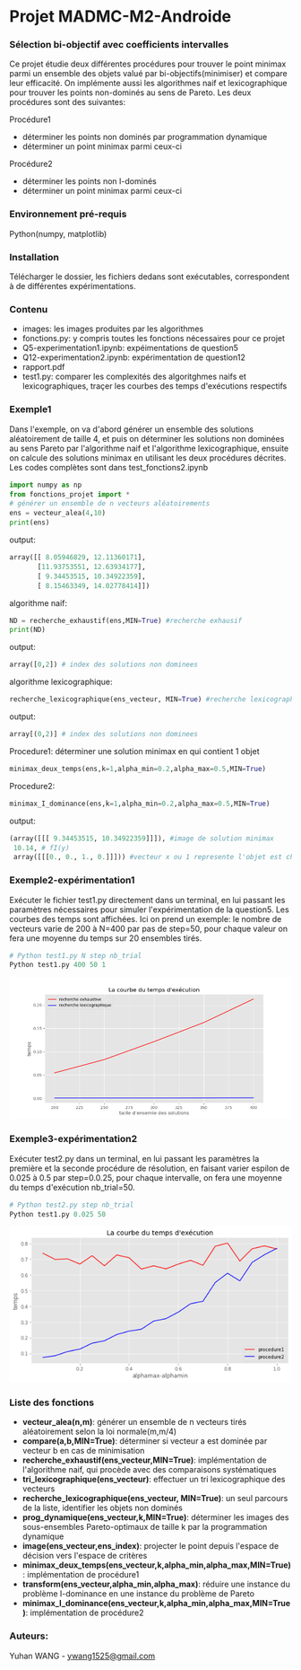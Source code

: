 # Projet MADMC-M2-Androide
### Sélection bi-objectif avec coefficients intervalles

Ce projet étudie deux différentes procédures pour trouver le point minimax parmi un ensemble des objets valué par bi-objectifs(minimiser) et compare leur efficacité. On implémente aussi les algorithmes naif et lexicographique pour trouver les points non-dominés au sens de Pareto. Les deux procédures sont des suivantes:  

Procédure1
- déterminer les points non dominés par programmation dynamique
- déterminer un point minimax parmi ceux-ci  

Procédure2
- déterminer les points non I-dominés
- déterminer un point minimax parmi ceux-ci

### Environnement pré-requis
Python(numpy, matplotlib)

### Installation
Télécharger le dossier, les fichiers dedans sont exécutables, correspondent à de différentes expérimentations.

### Contenu
- images: les images produites par les algorithmes
- fonctions.py: y compris toutes les fonctions nécessaires pour ce projet 
- Q5-experimentation1.ipynb: expéimentations de question5
- Q12-experimentation2.ipynb: expérimentation de question12
- rapport.pdf
- test1.py: comparer les complexités des algoritghmes naifs et lexicographiques, traçer les courbes des temps d'exécutions respectifs

### Exemple1
Dans l'exemple, on va d'abord générer un ensemble des solutions aléatoirement de taille 4, et puis on déterminer les solutions non dominées au sens Pareto par l'algorithme naif et l'algorithme lexicographique, ensuite on calcule des solutions minimax en utilisant les deux procédures décrites. Les codes complètes sont dans test_fonctions2.ipynb 
```Python
import numpy as np
from fonctions_projet import *
# générer un ensemble de n vecteurs aléatoirements
ens = vecteur_alea(4,10)
print(ens)
```
output:  
```Python
array([[ 8.05946829, 12.11360171], 
       [11.93753551, 12.63934177], 
       [ 9.34453515, 10.34922359], 
       [ 8.15463349, 14.02778414]])
```
algorithme naif:
```Python
ND = recherche_exhaustif(ens,MIN=True) #recherche exhausif
print(ND)
```
output:
```Python
array([0,2]) # index des solutions non dominees
```
algorithme lexicographique:
```Python
recherche_lexicographique(ens_vecteur, MIN=True) #recherche lexicographique

```
output:
```Python
array[(0,2)] # index des solutions non dominees
```
Procedure1: déterminer une solution minimax en qui contient 1 objet
```Python
minimax_deux_temps(ens,k=1,alpha_min=0.2,alpha_max=0.5,MIN=True)
```
Procedure2: 
```Python
minimax_I_dominance(ens,k=1,alpha_min=0.2,alpha_max=0.5,MIN=True)
```
output:
```Python
(array([[[ 9.34453515, 10.34922359]]]), #image de solution minimax
 10.14, # fI(y)
 array([[[0., 0., 1., 0.]]])) #vecteur x ou 1 represente l'objet est choisi,0 sinon
```
### Exemple2-expérimentation1
Exécuter le fichier test1.py directement dans un terminal, en lui passant les paramètres nécessaires pour simuler l'expérimentation de la question5. Les courbes des temps sont affichées. Ici on prend un exemple: le nombre de vecteurs varie de 200 à N=400 par pas de step=50, pour chaque valeur on fera une moyenne du temps sur 20 ensembles tirés.
```Python
# Python test1.py N step nb_trial
Python test1.py 400 50 1
```
![Les courbes de résolution](https://github.com/yuhanWG/MADMC/blob/master/images/Figure_1.png)

### Exemple3-expérimentation2
Exécuter test2.py dans un terminal, en lui passant les paramètres la première et la seconde procédure de résolution, en faisant varier espilon de 0.025 à 0.5 par step=0.0.25, pour chaque intervalle, on fera une moyenne du temps d'exécution nb_trial=50.
```Python
# Python test2.py step nb_trial
Python test1.py 0.025 50
```
![](https://github.com/yuhanWG/MADMC/blob/master/images/Q12.png)




### Liste des fonctions
- **vecteur_alea(n,m)**: générer un ensemble de n vecteurs tirés aléatoirement selon la loi normale(m,m/4)
- **compare(a,b,MIN=True)**: déterminer si vecteur a est dominée par vecteur b en cas de minimisation
- **recherche_exhaustif(ens_vecteur,MIN=True)**: implémentation de l'algorithme naif, qui procède avec des comparaisons systématiques
- **tri_lexicographique(ens_vecteur)**: effectuer un tri lexicographique des vecteurs
- **recherche_lexicographique(ens_vecteur, MIN=True)**: un seul parcours de la liste, identifier les objets non dominés
- **prog_dynamique(ens_vecteur,k,MIN=True)**: déterminer les images des sous-ensembles Pareto-optimaux de taille k par la programmation dynamique
- **image(ens_vecteur,ens_index)**: projecter le point depuis l'espace de décision vers l'espace de critères
- **minimax_deux_temps(ens_vecteur,k,alpha_min,alpha_max,MIN=True)**: implémentation de procédure1
- **transform(ens_vecteur,alpha_min,alpha_max)**: réduire une instance du problème I-dominance en une instance du problème de Pareto
- **minimax_I_dominance(ens_vecteur,k,alpha_min,alpha_max,MIN=True)**: implémentation de procédure2
 
### Auteurs:
Yuhan WANG - ywang1525@gmail.com
